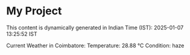 # My Project

This content is dynamically generated in Indian Time (IST): 2025-01-07 13:25:52 IST


Current Weather in Coimbatore:
Temperature: 28.88 °C
Condition: haze

